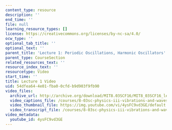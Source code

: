 ```yaml
---
content_type: resource
description: ''
end_time: ''
file: null
learning_resource_types: []
license: https://creativecommons.org/licenses/by-nc-sa/4.0/
ocw_type: ''
optional_tab_title: ''
optional_text: ''
parent_title: 'Lecture 1: Periodic Oscillations, Harmonic Oscillators'
parent_type: CourseSection
related_resources_text: ''
resource_index_text: ''
resourcetype: Video
start_time: ''
title: Lecture 1 Video
uid: 54dfea64-4e01-fba0-0cfd-b9d903f9fb90
video_files:
  archive_url: http://archive.org/download/MIT8.03SCF16/MIT8_03SCF16_lec01_300k.mp4
  video_captions_file: /courses/8-03sc-physics-iii-vibrations-and-waves-fall-2016/8085d63bf3f5547d9b04fa06bc67a179_4ysFC9vd3GE.vtt
  video_thumbnail_file: https://img.youtube.com/vi/4ysFC9vd3GE/default.jpg
  video_transcript_file: /courses/8-03sc-physics-iii-vibrations-and-waves-fall-2016/b60b54d53623d627b5580df27fa5d0a1_4ysFC9vd3GE.pdf
video_metadata:
  youtube_id: 4ysFC9vd3GE
---
```


